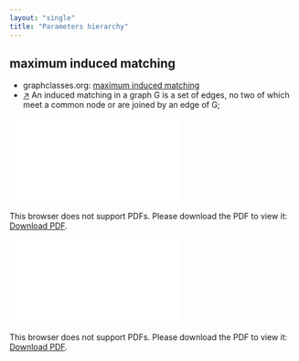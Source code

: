 ```yaml
---
layout: "single"
title: "Parameters hierarchy"
---
```

<!--this is a generated file-->

## maximum induced matching
* graphclasses.org: [maximum induced matching](https://www.graphclasses.org/classes/par_14.html)
* [↗](https://www.sciencedirect.com/science/article/pii/0166218X9290275F?via%3Dihub) An induced matching in a graph G is a set of edges, no two of which meet a common node or are joined by an edge of G;

<object data="../local_wpeKEI.pdf" type="application/pdf" width="100%" height="480px"><embed src="../local_wpeKEI.pdf"><p>This browser does not support PDFs. Please download the PDF to view it: <a href="../local_wpeKEI.pdf">Download PDF</a>.</p></embed></object>


<object data="../wpeKEI.pdf" type="application/pdf" width="100%" height="480px"><embed src="../wpeKEI.pdf"><p>This browser does not support PDFs. Please download the PDF to view it: <a href="../wpeKEI.pdf">Download PDF</a>.</p></embed></object>

